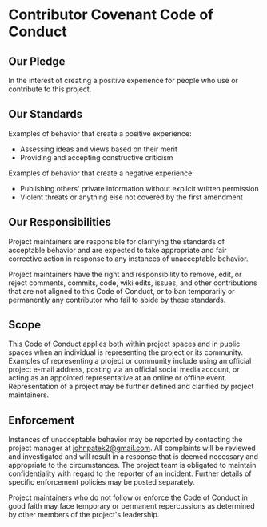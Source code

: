 # Contributor Covenant Code of Conduct

## Our Pledge

In the interest of creating a positive experience for people who use or
contribute to this project.

## Our Standards

Examples of behavior that create a positive experience:

* Assessing ideas and views based on their merit
* Providing and accepting constructive criticism

Examples of behavior that create a negative experience:

* Publishing others' private information without explicit written permission
* Violent threats or anything else not covered by the first amendment

## Our Responsibilities

Project maintainers are responsible for clarifying the standards of acceptable
behavior and are expected to take appropriate and fair corrective action in
response to any instances of unacceptable behavior.

Project maintainers have the right and responsibility to remove, edit, or
reject comments, commits, code, wiki edits, issues, and other contributions
that are not aligned to this Code of Conduct, or to ban temporarily or
permanently any contributor who fail to abide by these standards.

## Scope

This Code of Conduct applies both within project spaces and in public spaces
when an individual is representing the project or its community. Examples of
representing a project or community include using an official project e-mail
address, posting via an official social media account, or acting as an appointed
representative at an online or offline event. Representation of a project may be
further defined and clarified by project maintainers.

## Enforcement

Instances of unacceptable behavior may be reported by contacting the project manager 
at johnpatek2@gmail.com. All complaints will be reviewed and investigated and will 
result in a response that is deemed necessary and appropriate to the circumstances. 
The project team is obligated to maintain confidentiality with regard to the 
reporter of an incident. Further details of specific enforcement policies may 
be posted separately.

Project maintainers who do not follow or enforce the Code of Conduct in good
faith may face temporary or permanent repercussions as determined by other
members of the project's leadership.
